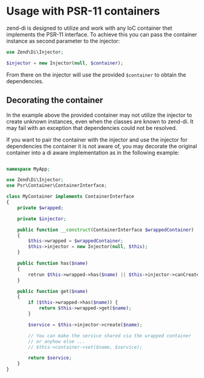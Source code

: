 # Usage with PSR-11 containers

zend-di is designed to utilize and work with any IoC container thet implements the PSR-11 interface.
To achieve this you can pass the container instance as second parameter to the injector:

```php
use Zend\Di\Injector;

$injector = new Injector(null, $container);
```

From there on the injector will use the provided `$container` to obtain the dependencies.

## Decorating the container

In the example above the provided container may not utilize the injector to create unknown
instances, even when the classes are known to zend-di. It may fail with an exception that
dependencies could not be resolved.

If you want to pair the container with the injector and use the injector for dependencies
the container it is not aware of, you may decorate the original container into a di aware implementation
as in the following example:

```php

namespace MyApp;

use Zend\Di\Injector;
use Psr\Container\ContainerInterface;

class MyContainer implements ContainerInterface
{
    private $wrapped;

    private $injector;

    public function __construct(ContainerInterface $wrappedContainer)
    {
        $this->wrapped = $wrappedContainer;
        $this->injector = new Injector(null, $this);
    }

    public function has($name)
    {
        retrun $this->wrapped->has($name) || $this->injector->canCreate($name);
    }

    public function get($name)
    {
        if ($this->wrapped->has($name)) {
            return $this->wrapped->get($name);
        }

        $service = $this->injector->create($name);

        // You can make the service shared via the wrapped container
        // or anyhow else ...
        // $this->container->set($name, $service);

        return $service;
    }
}
```
